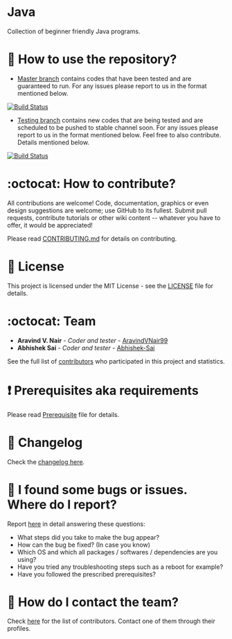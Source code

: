 # Java

Collection of beginner friendly Java programs.

# :book: How to use the repository?

* [Master branch](https://github.com/aravindvnair99/Java/tree/master/Source%20Codes) contains codes that have been tested and are guaranteed to run. For any issues please report to us in the format mentioned below.

[![Build Status](https://travis-ci.com/aravindvnair99/Java.svg?branch=master)](https://travis-ci.com/aravindvnair99/Java)

* [Testing branch](https://github.com/aravindvnair99/Java/tree/testing/Source%20Codes) contains new codes that are being tested and are scheduled to be pushed to stable channel soon. For any issues please report to us in the format mentioned below. Feel free to also contribute. Details mentioned below.

[![Build Status](https://travis-ci.com/aravindvnair99/Java.svg?branch=testing)](https://travis-ci.com/aravindvnair99/Java)

# :octocat: How to contribute?

All contributions are welcome! Code, documentation, graphics or even design suggestions are welcome; use GitHub to its fullest. Submit pull requests, contribute tutorials or other wiki content -- whatever you have to offer, it would be appreciated!

Please read [CONTRIBUTING.md](CONTRIBUTING.md) for details on contributing.

# :scroll: License

This project is licensed under the MIT License - see the [LICENSE](LICENSE) file for details.

# :octocat: Team

* **Aravind V. Nair** - *Coder and tester* - [AravindVNair99](https://github.com/aravindvnair99)
* **Abhishek Sai** - *Coder and tester* - [Abhishek-Sai](https://github.com/Abhishek-Sai)

See the full list of [contributors](https://github.com/aravindvnair99/Java/graphs/contributors) who participated in this project and statistics.

# :heavy_exclamation_mark: Prerequisites aka requirements

Please read [Prerequisite](Prerequisite.md) file for details.

# :scroll: Changelog

Check the [changelog here](https://github.com/aravindvnair99/Java/commits/master).

# :scroll: I found some bugs or issues. Where do I report?

Report [here](https://github.com/aravindvnair99/Java/issues/new) in detail answering these questions:

* What steps did you take to make the bug appear?
* How can the bug be fixed? (In case you know)
* Which OS and which all packages / softwares / dependencies are you using?
* Have you tried any troubleshooting steps such as a reboot for example?
* Have you followed the prescribed prerequisites?

# :scroll: How do I contact the team?

Check [here](https://github.com/aravindvnair99/Java/graphs/contributors) for the list of contributors. Contact one of them through their profiles.